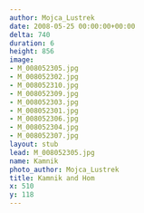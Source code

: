 ```yaml
---
author: Mojca_Lustrek
date: 2008-05-25 00:00:00+00:00
delta: 740
duration: 6
height: 856
image:
- M_008052305.jpg
- M_008052302.jpg
- M_008052310.jpg
- M_008052309.jpg
- M_008052303.jpg
- M_008052301.jpg
- M_008052306.jpg
- M_008052304.jpg
- M_008052307.jpg
layout: stub
lead: M_008052305.jpg
name: Kamnik
photo_author: Mojca_Lustrek
title: Kamnik and Hom
x: 510
y: 118
---
```

